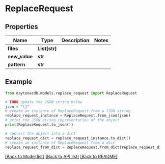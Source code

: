 # ReplaceRequest


## Properties

Name | Type | Description | Notes
------------ | ------------- | ------------- | -------------
**files** | **List[str]** |  | 
**new_value** | **str** |  | 
**pattern** | **str** |  | 

## Example

```python
from daytonasdk.models.replace_request import ReplaceRequest

# TODO update the JSON string below
json = "{}"
# create an instance of ReplaceRequest from a JSON string
replace_request_instance = ReplaceRequest.from_json(json)
# print the JSON string representation of the object
print(ReplaceRequest.to_json())

# convert the object into a dict
replace_request_dict = replace_request_instance.to_dict()
# create an instance of ReplaceRequest from a dict
replace_request_from_dict = ReplaceRequest.from_dict(replace_request_dict)
```
[[Back to Model list]](../README.md#documentation-for-models) [[Back to API list]](../README.md#documentation-for-api-endpoints) [[Back to README]](../README.md)


